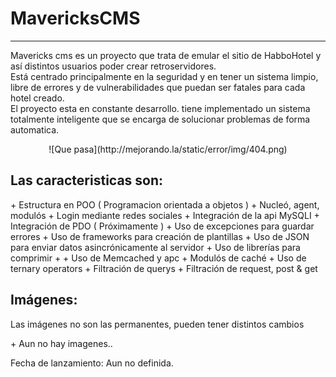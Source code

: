 <h1>MavericksCMS</h1>
<hr>
<p>Mavericks cms es un proyecto que trata de emular el sitio de HabboHotel y así distintos usuarios poder crear retroservidores.</br>
Está centrado principalmente en la seguridad y en tener un sistema limpio, libre de errores y de vulnerabilidades que puedan ser fatales para cada hotel creado.</br>
El proyecto esta en constante desarrollo. tiene implementado un sistema totalmente inteligente que se encarga de solucionar problemas de forma automatica.</p>

<center>![Que pasa](http://mejorando.la/static/error/img/404.png)</center>
<h2>Las caracteristicas son:</h2>
+ Estructura en POO ( Programacion orientada a objetos ) 
+ Nucleó, agent, modulós
+ Login mediante redes sociales
+ Integración de la api MySQLI
+ Integración de PDO ( Próximamente )
+ Uso de excepciones para guardar errores
+ Uso de frameworks para creación de plantillas
+ Uso de JSON para enviar datos asincrónicamente al servidor
+ Uso de librerías para comprimir
+ 
+ Uso de Memcached y apc
+ Modulós de caché
+ Uso de ternary operators 
+ Filtración de querys
+ Filtración de request, post & get

<h2>Imágenes:</h2>
<p>Las imágenes no son las permanentes, pueden tener distintos cambios</p>
+ Aun no hay imagenes..
 

Fecha de lanzamiento: Aun no definida.

